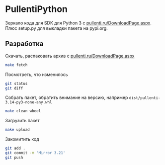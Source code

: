 # PullentiPython

Зеркало кода для SDK для Python 3 с [pullenti.ru/DownloadPage.aspx](http://www.pullenti.ru/DownloadPage.aspx). Плюс setup.py для выкладки пакета на pypi.org.

## Разработка

Скачать, распаковать архив с [pullenti.ru/DownloadPage.aspx](http://www.pullenti.ru/DownloadPage.aspx)

```bash
make fetch
```

Посмотреть, что изменилось

```bash
git status
git diff
```

Собрать пакет, обратить внимание на версию, например `dist/pullenti-3.14-py3-none-any.whl`

```bash
make clean wheel
```

Загрузить пакет

```bash
make upload
```

Закомитить код

```bash
git add .
git commit -m 'Mirror 3.21'
git push
```
